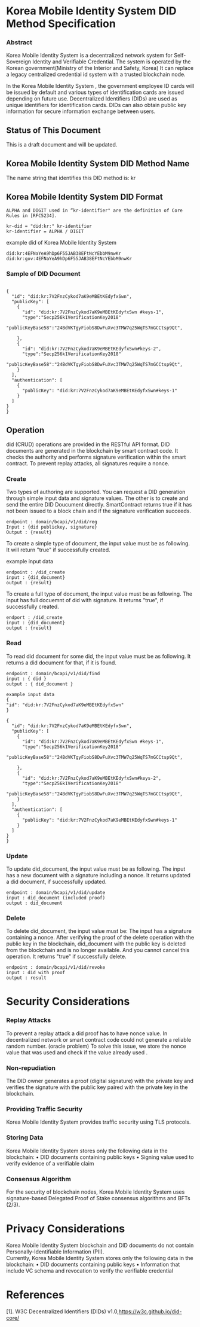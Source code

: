 #  Korea Mobile Identity System DID Method Specification

### Abstract

Korea Mobile Identity System is a decentralized network system for Self-Sovereign Identity and Verifiable Credential.
The system is operated by the Korean government(Ministry of the Interior and Safety, Korea)
It can replace a legacy centralized credential id system with a trusted blockchain node.

In the Korea Mobile Identity System , the government employee ID cards will be issued by default
and various types of identification cards are issued depending on future use. 
Decentralized Identifiers (DIDs) are used as unique identifiers for identification cards. 
DIDs can also obtain public key information for secure information exchange between users.


## Status of This Document

This is a draft document and will be updated.

## Korea Mobile Identity System DID Method Name

The name string that identifies this DID method is: kr

## Korea Mobile Identity System DID Format

```
ALPHA and DIGIT used in “kr-identifier" are the definition of Core Rules in [RFC5234].

kr-did = "did:kr:" kr-identifier 
kr-identifier = ALPHA / DIGIT 
```


example did of Korea Mobile Identity System 
```
did:kr:4EFNaYeA9hDp6F55JAB38EFtNcYEbbM9nwKr
did:kr:gov:4EFNaYeA9hDp6F55JAB38EFtNcYEbbM9nwKr
```

### Sample of DID Document
```

{
  "id": "did:kr:7V2FnzCykod7aK9eMBEtKEdyfxSwn",
  "publicKey": [
    {
      "id": "did:kr:7V2FnzCykod7aK9eMBEtKEdyfxSwn #keys-1",
      "type":"Secp256k1VerificationKey2018"  
      "publicKeyBase58":"24BdVKTgyFiobS8DwFuXvc3TMW7q25WqTS7mGCCtsp9Qt",  
      
    },
    {
      "id": "did:kr:7V2FnzCykod7aK9eMBEtKEdyfxSwn#keys-2",  
      "type":"Secp256k1VerificationKey2018"  
      "publicKeyBase58":"24BdVKTgyFiobS8DwFuXvc3TMW7q25WqTS7mGCCtsp9Qt",  
    }
  ],
  "authentication": [
    {
      "publicKey": "did:kr:7V2FnzCykod7aK9eMBEtKEdyfxSwn#keys-1"
    }
  ]
}
}
```

## Operation
did (CRUD) operations are provided in the RESTful API format.
DID documents are generated in the blockchain by smart contract code.
It checks the authority and performs signature verification within the smart contract.
To prevent replay attacks, all signatures require a nonce.

### Create

Two types of authoring are supported.
You can request a DID generation through simple input data and signature values.
The other is to create and send the entire DID Doucument directly.
SmartContract returns true if it has not been issued to a block chain and if the signature verification succeeds.

```
endpoint : domain/bcapi/v1/did/reg
Input : {did publickey, signature}
Output : {result}
```

To create a simple type of document, the input value must be as following.
It will return "true" if successfully created.

example input data 
```
endpoint : /did_create
input : {did_document}
output : {result}

```

To create a full type of document, the input value must be as following.
The input has full docuemnt of did with signature.
It returns "true", if successfully created.
```
endport : /did_create
input : {did_document}
output : {result}
```


### Read 

To read did document for some did, the input value must be as following.
It returns a did document for that, if it is found.

```
endpoint : domain/bcapi/v1/did/find
input : { did }
output : { did_document }

```

```
example input data
{
"id": "did:kr:7V2FnzCykod7aK9eMBEtKEdyfxSwn"
}
```

```
{
  "id": "did:kr:7V2FnzCykod7aK9eMBEtKEdyfxSwn",
  "publicKey": [
    {
      "id": "did:kr:7V2FnzCykod7aK9eMBEtKEdyfxSwn #keys-1",
      "type":"Secp256k1VerificationKey2018"  
      "publicKeyBase58":"24BdVKTgyFiobS8DwFuXvc3TMW7q25WqTS7mGCCtsp9Qt",  
      
    },
    {
      "id": "did:kr:7V2FnzCykod7aK9eMBEtKEdyfxSwn#keys-2",  
      "type":"Secp256k1VerificationKey2018"  
      "publicKeyBase58":"24BdVKTgyFiobS8DwFuXvc3TMW7q25WqTS7mGCCtsp9Qt",  
    }
  ],
  "authentication": [
    {
      "publicKey": "did:kr:7V2FnzCykod7aK9eMBEtKEdyfxSwn#keys-1"
    }
  ]
}
}
```

### Update
To update did_document, the input value must be as following.
The input has a new document with a signature including a nonce.
It returns updated a did document, if successfully updated.

```
endpoint : domain/bcapi/v1/did/update
input : did_document (included proof)
output : did_document
```


### Delete
To delete did_document, the input value must be: The input has a signature containing a nonce.
After verifying the proof of the delete operation with the public key in the blockchain, 
did_document with the public key is deleted from the blockchain and is no longer available. 
And you cannot cancel this operation.
It returns "true" if successfully delete.

```
endpoint : domain/bcapi/v1/did/revoke
input : did with proof
output : result
```



# Security Considerations

### Replay Attacks 
To prevent a replay attack a did proof has to have nonce value. 
In decentralized network or smart contract code could not generate a reliable random number. (oracle problem)
To solve this issue, we store the nonce value that was used and check if the value already used .
### Non-repudiation
The DID owner generates a proof (digital signature) with the private key and verifies the signature with the public key paired with the private key in the blockchain. 
### Providing Traffic Security
Korea Mobile Identity System provides traffic security using TLS protocols.
 
### Storing Data
Korea Mobile Identity System stores only the following data in the blockchain:
• DID documents containing public keys
• Signing value used to verify evidence of a verifiable claim

### Consensus Algorithm
For the security of blockchain nodes, Korea Mobile Identity System uses signature-based Delegated Proof of Stake consensus algorithms and BFTs (2/3).

# Privacy Considerations

Korea Mobile Identity System   blockchain and DID documents do not contain Personally-Identifiable Information (PII).  
Currently, Korea Mobile Identity System stores only the following data in the blockchain:
• DID documents containing public keys
• Information that include VC schema and revocation to verify the verifiable credential 

# References
[1]. W3C Decentralized Identifiers (DIDs) v1.0,https://w3c.github.io/did-core/
